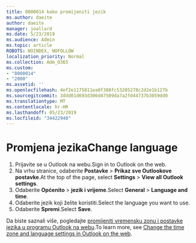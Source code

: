 ```yaml
---
title: 8000014 kako promijeniti jezik
ms.author: daeite
author: daeite
manager: joallard
ms.date: 5/23/2019
ms.audience: Admin
ms.topic: article
ROBOTS: NOINDEX, NOFOLLOW
localization_priority: Normal
ms.collection: Adm_O365
ms.custom:
- "8000014"
- "2000"
ms.assetid: ''
ms.openlocfilehash: 4ef2e1175811ea8f388fc53205278c2d2e1b127b
ms.sourcegitcommit: 3ddd01d693d306d47509da7a2fd44737b3059dd0
ms.translationtype: MT
ms.contentlocale: hr-HR
ms.lasthandoff: 05/23/2019
ms.locfileid: "34422940"
---
```

# <a name="change-language"></a><span data-ttu-id="92973-102">Promjena jezika</span><span class="sxs-lookup"><span data-stu-id="92973-102">Change language</span></span>

1.    <span data-ttu-id="92973-103">Prijavite se u Outlook na webu.</span><span class="sxs-lookup"><span data-stu-id="92973-103">Sign in to Outlook on the web.</span></span>
2. <span data-ttu-id="92973-104">Na vrhu stranice, odaberite **Postavke** > **Prikaz sve Outlookove postavke**.</span><span class="sxs-lookup"><span data-stu-id="92973-104">At the top of the page, select **Settings** > **View all Outlook settings**.</span></span>
3. <span data-ttu-id="92973-105">Odaberite **Općenito** > **jezik i vrijeme**.</span><span class="sxs-lookup"><span data-stu-id="92973-105">Select **General** > **Language and time**.</span></span>
4. <span data-ttu-id="92973-106">Odaberite jezik koji želite koristiti.</span><span class="sxs-lookup"><span data-stu-id="92973-106">Select the language you want to use.</span></span>
5. <span data-ttu-id="92973-107">Odaberite **Spremi**.</span><span class="sxs-lookup"><span data-stu-id="92973-107">Select **Save**.</span></span>
 
<span data-ttu-id="92973-108">Da biste saznali više, pogledajte [promijeniti vremensku zonu i postavke jezika u programu Outlook na webu](https://support.office.com/article/65239869-12e7-4a9d-bca1-76b0ad7ce273).</span><span class="sxs-lookup"><span data-stu-id="92973-108">To learn more, see [Change the time zone and language settings in Outlook on the web](https://support.office.com/article/65239869-12e7-4a9d-bca1-76b0ad7ce273).</span></span>

